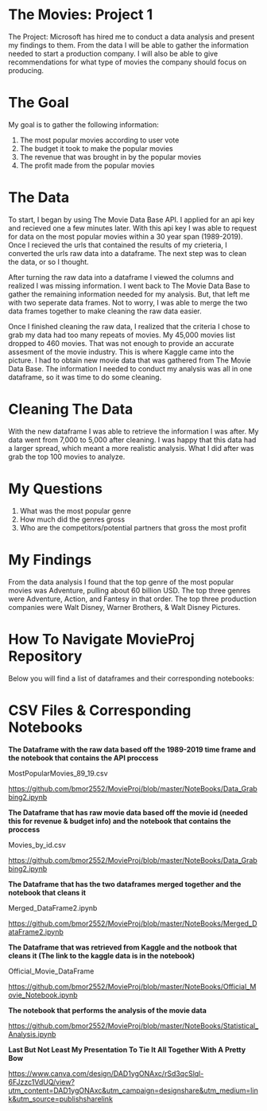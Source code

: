 # The Movies: Project 1 

The Project:
Microsoft has hired me to conduct a data analysis and present my findings to them. From the data I will be able to gather the information needed to start a production company. I will also be able to give recommendations for what type of movies the company should focus on producing.

# The Goal
My goal is to gather the following information:
1. The most popular movies according to user vote
2. The budget it took to make the popular movies 
3. The revenue that was brought in by the popular movies 
4. The profit made from the popular movies 


# The Data
To start, I began by using The Movie Data Base API. I applied for an api key and recieved one a few minutes later. With this api key I was able to request for data on the most popular movies within a 30 year span (1989-2019). Once I recieved the urls that contained the results of my crieteria, I converted the urls raw data into a dataframe. The next step was to clean the data, or so I thought. 

After turning the raw data into a dataframe I viewed the columns and realized I was missing information. I went back to The Movie Data Base to gather the remaining information needed for my analysis. But, that left me with two seperate data frames. Not to worry, I was able to merge the two data frames together to make cleaning the raw data easier. 

Once I finished cleaning the raw data, I realized that the criteria I chose to grab my data had too many repeats of movies. My 45,000 movies list dropped to 460 movies. That was not enough to provide an accurate assesment of the movie industry. This is where Kaggle came into the picture. I had to obtain new movie data that was gathered from The Movie Data Base. The information I needed to conduct my analysis was all in one dataframe, so it was time to  do some cleaning.

# Cleaning The Data
With the new dataframe I was able to retrieve the information I was after. My data went from 7,000 to 5,000 after cleaning. I was happy that this data had a larger spread, which meant a more realistic analysis. What I did after was grab the top 100 movies to analyze.

# My Questions
1. What was the most popular genre 
2. How much did the genres gross
3. Who are the competitors/potential partners that gross the most profit


# My Findings
From the data analysis I found that the top genre of the most popular movies was Adventure, pulling about 60 billion USD. The top three genres were Adventure, Action, and Fantesy in that order.
The top three production companies were Walt Disney, Warner Brothers, & Walt Disney Pictures.
 
# How To Navigate MovieProj Repository
Below you will find a list of dataframes and their corresponding notebooks:


# CSV Files & Corresponding Notebooks

**The Dataframe with the raw data based off the 1989-2019 time frame and the notebook that contains the API proccess**

MostPopularMovies_89_19.csv

https://github.com/bmor2552/MovieProj/blob/master/NoteBooks/Data_Grabbing2.ipynb




**The Dataframe that has raw movie data based off the movie id (needed this for revenue & budget info) and the notebook that contains the proccess**

Movies_by_id.csv

https://github.com/bmor2552/MovieProj/blob/master/NoteBooks/Data_Grabbing2.ipynb



**The Dataframe that has the two dataframes merged together and the notebook that cleans it**

Merged_DataFrame2.ipynb

https://github.com/bmor2552/MovieProj/blob/master/NoteBooks/Merged_DataFrame2.ipynb



**The Dataframe that was retrieved from Kaggle and the notbook that cleans it (**The link to the kaggle data is in the notebook**)**

Official_Movie_DataFrame

https://github.com/bmor2552/MovieProj/blob/master/NoteBooks/Official_Movie_Notebook.ipynb



**The notebook that performs the analysis of the movie data**

https://github.com/bmor2552/MovieProj/blob/master/NoteBooks/Statistical_Analysis.ipynb



**Last But Not Least My Presentation To Tie It All Together With A Pretty Bow**

https://www.canva.com/design/DAD1ygONAxc/rSd3qcSlql-6FJzzc1VdUQ/view?utm_content=DAD1ygONAxc&utm_campaign=designshare&utm_medium=link&utm_source=publishsharelink

